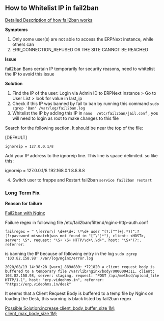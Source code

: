 ## How to Whitelist IP in fail2ban

[Detailed Description of how fail2ban works](https://www.digitalocean.com/community/tutorials/how-fail2ban-works-to-protect-services-on-a-linux-server)

**Symptoms**

1. Only some user(s) are not able to access the ERPNext instance, while others can
2. ERR_CONNECTION_REFUSED OR THE SITE CANNOT BE REACHED

**Issue**

fail2ban Bans certain IP temporarily for security reasons, need to whitelist the IP to avoid this issue

**Solution**

1. Find the IP of the user: Login via Admin ID to ERPNext instance > Go to User List > look for value in last_ip
1. Check if this IP was banned by fail to ban by running this command `sudo zgrep 'Ban' /var/log/fail2ban.log`
1. Whitelist the IP by adding this IP in `nano  /etc/fail2ban/jail.conf` , you will need to login as root to make changes to this file

Search for the following section.  It should be near the top of the file:

[DEFAULT]

`ignoreip = 127.0.0.1/8`

Add your IP address to the ignoreip line.  This line is space delimited.  so like this:

ignoreip = 127.0.0.1/8 192.168.0.1 8.8.8.8

4. Switch user to frappe and Restart fail2ban `service fail2ban restart`

### Long Term Fix

**Reason for failure**

[Fail2ban with Nginx](https://www.digitalocean.com/community/tutorials/how-to-protect-an-nginx-server-with-fail2ban-on-ubuntu-14-04)

Failure regex in following file /etc/fail2ban/filter.d/nginx-http-auth.conf

`failregex = ^ \[error\] \d+#\d+: \*\d+ user "(?:[^"]+|.*?)":? (?:password mismatch|was not found in "[^\"]*"), client: <HOST>, server: \S*, request: "\S+ \S+ HTTP/\d+\.\d+", host: "\S+"(?:, referrer:`

is banning the IP because of following entry in the log `sudo zgrep '103.82.158.98' /var/log/nginx/error.log`

`2020/08/13 14:38:28 [warn] 889#889: *721820 a client request body is buffered to a temporary file /var/lib/nginx/body/0000004311, client: 103.82.158.98, server: staging, request: "POST /api/method/upload_file HTTP/1.1", host: "erp.videohms.in", referrer: "https://erp.videohms.in/desk"`

It seems that a Client Request Body is buffered to a temp file by Nginx on loading the Desk, this warning is black listed by fail2ban regex

[Possible Solution:increase 
client_body_buffer_size 1M;
    client_max_body_size 1M;](https://serverfault.com/a/733742)
